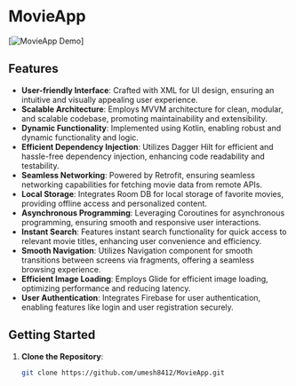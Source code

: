 
# MovieApp


[![MovieApp Demo](https://github.com/umesh8412/MovieApp/assets/138427988/fb645631-fa93-4ce5-82f1-1183568a8705)]


## Features

- **User-friendly Interface**: Crafted with XML for UI design, ensuring an intuitive and visually appealing user experience.
- **Scalable Architecture**: Employs MVVM architecture for clean, modular, and scalable codebase, promoting maintainability and extensibility.
- **Dynamic Functionality**: Implemented using Kotlin, enabling robust and dynamic functionality and logic.
- **Efficient Dependency Injection**: Utilizes Dagger Hilt for efficient and hassle-free dependency injection, enhancing code readability and testability.
- **Seamless Networking**: Powered by Retrofit, ensuring seamless networking capabilities for fetching movie data from remote APIs.
- **Local Storage**: Integrates Room DB for local storage of favorite movies, providing offline access and personalized content.
- **Asynchronous Programming**: Leveraging Coroutines for asynchronous programming, ensuring smooth and responsive user interactions.
- **Instant Search**: Features instant search functionality for quick access to relevant movie titles, enhancing user convenience and efficiency.
- **Smooth Navigation**: Utilizes Navigation component for smooth transitions between screens via fragments, offering a seamless browsing experience.
- **Efficient Image Loading**: Employs Glide for efficient image loading, optimizing performance and reducing latency.
- **User Authentication**: Integrates Firebase for user authentication, enabling features like login and user registration securely.

## Getting Started

1. **Clone the Repository**:

   ```bash
   git clone https://github.com/umesh8412/MovieApp.git
